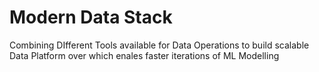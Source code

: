 # Modern Data Stack
Combining DIfferent Tools available for Data Operations to build scalable Data Platform over which enales faster iterations of ML Modelling
